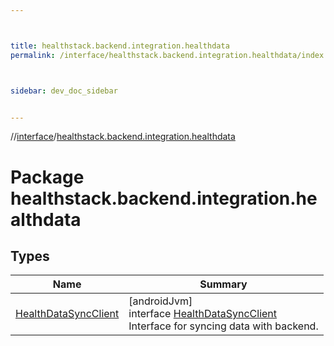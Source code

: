 ```yaml
---



title: healthstack.backend.integration.healthdata
permalink: /interface/healthstack.backend.integration.healthdata/index.html



sidebar: dev_doc_sidebar


---
```




//[interface](/bi_interface.html)/[healthstack.backend.integration.healthdata](index.html)



# Package healthstack.backend.integration.healthdata



## Types


| Name | Summary |
|---|---|
| [HealthDataSyncClient](-health-data-sync-client/index.html) | [androidJvm]<br>interface [HealthDataSyncClient](-health-data-sync-client/index.html)<br>Interface for syncing data with backend. |



